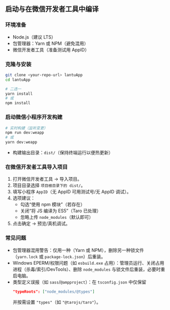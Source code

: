 ## 启动与在微信开发者工具中编译

### 环境准备
- Node.js（建议 LTS）
- 包管理器：Yarn 或 NPM（避免混用）
- 微信开发者工具（准备测试用 AppID）

### 克隆与安装
```bash
git clone <your-repo-url> lantuApp
cd lantuApp

# 二选一
yarn install
# 或
npm install
```

### 启动微信小程序开发构建
```bash
# 实时构建（监听变更）
npm run dev:weapp
# 或
yarn dev:weapp
```
- 构建输出目录：`dist/`（保持终端运行以便热更新）

### 在微信开发者工具导入项目
1. 打开微信开发者工具 → 导入项目。
2. 项目目录选择 `项目根目录下的 dist/`。
3. 填写小程序 `AppID`（无 AppID 可用测试号/无 AppID 调试）。
4. 选项建议：
   - 勾选“使用 npm 模块”（若存在）
   - 关闭“将 JS 编译为 ES5”（Taro 已处理）
   - 忽略上传 `node_modules`（默认即可）
5. 点击确定 → 预览/真机调试。

### 常见问题
- 包管理器混用警告：仅用一种（Yarn 或 NPM），删除另一种锁文件（`yarn.lock` 或 `package-lock.json`）后重装。
- Windows EPERM/权限问题（如 `esbuild.exe` 占用）：管理员运行、关闭占用进程（杀毒/索引/DevTools）、删除 `node_modules` 与锁文件后重装，必要时重启电脑。
- 类型定义误报（如 `sass`/`@ampproject`）：在 `tsconfig.json` 中仅保留
  ```json
  "typeRoots": ["node_modules/@types"]
  ```
  并按需设置 `"types"`（如 `"@tarojs/taro"`）。